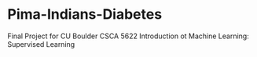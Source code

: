 # Pima-Indians-Diabetes
Final Project for CU Boulder CSCA 5622 Introduction ot Machine Learning: Supervised Learning
